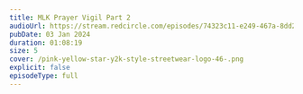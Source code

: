 ```yaml
---
title: MLK Prayer Vigil Part 2
audioUrl: https://stream.redcircle.com/episodes/74323c11-e249-467a-8dd2-bbe442107293/stream.mp3
pubDate: 03 Jan 2024
duration: 01:08:19
size: 5
cover: /pink-yellow-star-y2k-style-streetwear-logo-46-.png
explicit: false
episodeType: full
---
```


